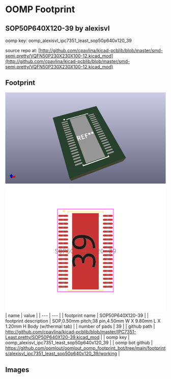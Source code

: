 # OOMP Footprint  
## SOP50P640X120-39  by alexisvl  
  
oomp key: oomp_alexisvl_ipc7351_least_sop50p640x120_39  
  
source repo at: [http://github.com/cpavlina/kicad-pcblib/blob/master/smd-semi.pretty/VQFN50P230X230X100-12.kicad_mod](http://github.com/cpavlina/kicad-pcblib/blob/master/smd-semi.pretty/VQFN50P230X230X100-12.kicad_mod)  
## Footprint  
  
[![working_kicad_pcb_3d.png](working_kicad_pcb_3d_600.png)](working_kicad_pcb_3d.png)  
  
[![working.png](working_600.png)](working.png)  
| name | value | 
| --- | --- | 
| footprint name | SOP50P640X120-39 | 
| footprint description | SOP,0.50mm pitch;38 pin,4.50mm W X 9.80mm L X 1.20mm H Body (w/thermal tab) | 
| number of pads | 39 | 
| github path | http://github.com/cpavlina/kicad-pcblib/blob/master/IPC7351-Least.pretty/SOP50P640X120-39.kicad_mod | 
| oomp key | oomp_alexisvl_ipc7351_least_sop50p640x120_39 | 
| oomp bot github | https://github.com/oomlout/oomlout_oomp_footprint_bot/tree/main/footprints/alexisvl_ipc7351_least_sop50p640x120_39/working | 
## Images  
